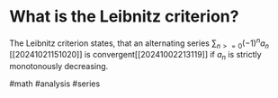 # What is the Leibnitz criterion?
The Leibnitz criterion states, that an alternating series  $\sum_{n>=0} (-1)^n a_n$ [[20241021151020]] is convergent[[20241002213119]]  if $a_n$ is strictly monotonously decreasing.

#math #analysis #series